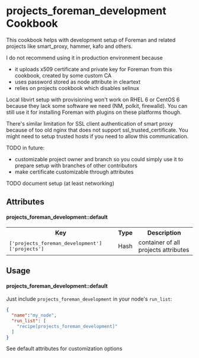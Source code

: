 projects_foreman_development Cookbook
=====================================

This cookbook helps with development setup of Foreman and related projects like smart_proxy,
hammer, kafo and others.

I do not recommend using it in production environment because
  * it uploads x509 certificate and private key for Foreman from this cookbook, created by some custom CA
  * uses password stored as node attribute in cleartext
  * relies on projects cookbook which disables selinux

Local libvirt setup with provisioning won't work on RHEL 6 or CentOS 6 because they lack
some software we need (NM, polkit, firewalld). You can still use it for installing Foreman
with plugins on these platforms though.

There's similar limitation for SSL client authentication of smart proxy because of too old
nginx that does not support ssl_trusted_certificate. You might need to setup trusted hosts
if you need to allow this communication.

TODO in future: 
  * customizable project owner and branch so you could simply use it to prepare setup with branches of other contributors
  * make certificate customizable through attributes

TODO document setup (at least networking)

Attributes
----------

#### projects_foreman_development::default
<table>
  <tr>
    <th>Key</th>
    <th>Type</th>
    <th>Description</th>
  </tr>
  <tr>
    <td><tt>['projects_foreman_development']['projects']</tt></td>
    <td>Hash</td>
    <td>container of all projects attributes</td>
  </tr>
</table>

Usage
-----
#### projects_foreman_development::default

Just include `projects_foreman_development` in your node's `run_list`:

```json
{
  "name":"my_node",
  "run_list": [
    "recipe[projects_foreman_development]"
  ]
}
```

See default attributes for customization options
